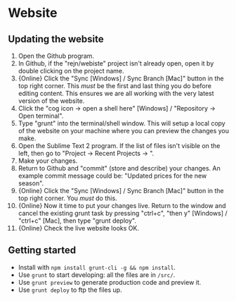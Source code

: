 # Website

## Updating the website

1. Open the Github program.
2. In Github, if the "rejn/webiste" project isn't already open, open it by double clicking on the project name.
3. {Online} Click the "Sync [Windows] / Sync Branch [Mac]" button in the top right corner. This *must* be the first and last thing you do before editing content. This ensures we are all working with the very latest version of the website.
4. Click the "cog icon -> open a shell here" [Windows] / "Repository -> Open terminal".
5. Type "grunt" into the terminal/shell window. This will setup a local copy of the website on your machine where you can preview the changes you make.
6. Open the Sublime Text 2 program. If the list of files isn't visible on the left, then go to "Project -> Recent Projects -> <the only item>".
7. Make your changes.
8. Return to Github and "commit" (store and describe) your changes. An example commit message could be: "Updated prices for the new season".
9. {Online} Click the "Sync [Windows] / Sync Branch [Mac]" button in the top right corner. You *must* do this.
10. {Online} Now it time to put your changes live. Return to the  window and cancel the existing grunt task by pressing "ctrl+c", "then y" [Windows] / "ctrl+c" [Mac], then type "grunt deploy".
11. {Online} Check the live website looks OK.

## Getting started

* Install with `npm install grunt-cli -g && npm install`.
* Use `grunt` to start developing: all the files are in `/src/`.
* Use `grunt preview` to generate production code and preview it.
* Use `grunt deploy` to ftp the files up.

